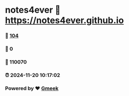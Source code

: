 # notes4ever :link: https://notes4ever.github.io 
### :page_facing_up: [104](https://notes4ever.github.io/tag.html) 
### :speech_balloon: 0 
### :hibiscus: 110070 
### :alarm_clock: 2024-11-20 10:17:02 
### Powered by :heart: [Gmeek](https://github.com/Meekdai/Gmeek)
